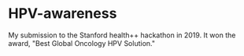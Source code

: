 # HPV-awareness
My submission to the Stanford health++ hackathon in 2019. It won the award, "Best Global Oncology HPV Solution."
